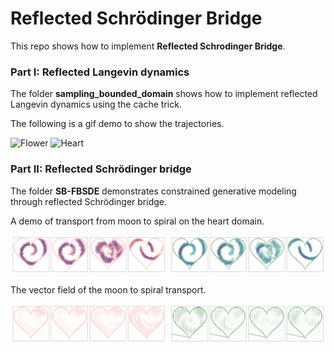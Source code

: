 # Reflected Schrödinger Bridge


This repo shows how to implement **Reflected Schrodinger Bridge**. 


### Part I: Reflected Langevin dynamics

The folder **sampling_bounded_domain** shows how to implement reflected Langevin dynamics using the cache trick.


The following is a gif demo to show the trajectories.
<p float="left">
  <img src="figures/flower.gif" width="250"  title="Flower"/>
  <img src="figures/heart.gif" width="250"   title="Heart" /> 
</p>




### Part II: Reflected Schrödinger bridge

The folder **SB-FBSDE** demonstrates constrained generative modeling through reflected Schrödinger bridge.


A demo of transport from moon to spiral on the heart domain.
<p float="left">
  <img src="figures/moon-to-spiral_stage12-forward.png" width="250"  title="Flower"/>
  <img src="figures/moon-to-spiral_stage12-backward.png" width="250"   title="Heart" /> 
</p>


The vector field of the moon to spiral transport.
<p float="left">
  <img src="figures/moon-to-spiral_vec_field_forward_v1.png" width="250"  title="Flower"/>
  <img src="figures/moon-to-spiral_vec_field_backward_v1.png" width="250"   title="Heart" /> 
</p>
